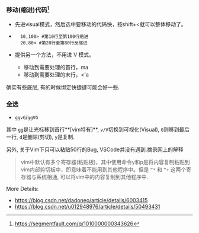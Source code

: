 ### 移动(缩进)代码[^1]

+ 先进visual模式，然后选中要移动的代码快，按shift+<就可以整体移动了。

+ ```shell
    10,100> #第10行至第100行缩进
    20,80< #第20行至第80行反缩进
    ```

+ 提供另一个方法，不用进 V 模式。

    + 移动到需要处理的首行，ma
    + 移动到需要处理的末行，<'a

确实有些底层, 有的时候绑定快捷键可能会好一些.

### 全选

+ `ggvG`/`ggVG`

其中 `gg`是让光标移到首行**[vim特有]**, `v/V`切换到可视化(Visual), `G`则移到最后一行, `d`是删除(剪切), `y`是复制. 

另外, 关于Vim下只可以粘贴50行的Bug, VSCode并没有遇到.摘录网上的解释

> vim中默认有多个寄存器(粘贴板)，其中使用命令y和p是将内容复制粘贴到vim内部剪切板中，即意味着不能用到其他程序中。但是 `“*` 和 `“+` 这两个寄存器与系统相通, 可以将vim中的内容复制到其他程序中.

More Details:
+ https://blog.csdn.net/dadoneo/article/details/6003415
+ https://blog.csdn.net/u012948976/article/details/50493431









[^1]: https://segmentfault.com/q/1010000000343626